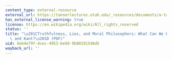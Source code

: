 ```yaml
---
content_type: external-resource
external_url: https://tannerlectures.utah.edu/_resources/documents/a-to-z/m/macintyre_1994.pdf
has_external_license_warning: true
license: https://en.wikipedia.org/wiki/All_rights_reserved
status: ''
title: "\u201CTruthfulness, Lies, and Moral Philosophers: What Can We Learn from Mill\
  \ and Kant?\u201D (PDF)"
uid: 9eb4e79f-4cec-4953-be9d-9b80101548d5
wayback_url: ''
---
```


